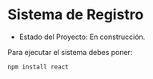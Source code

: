 <h1>Sistema de Registro</h1>

- Estado del Proyecto: En construcción.

Para ejecutar el sistema debes poner:

```npm install react```
